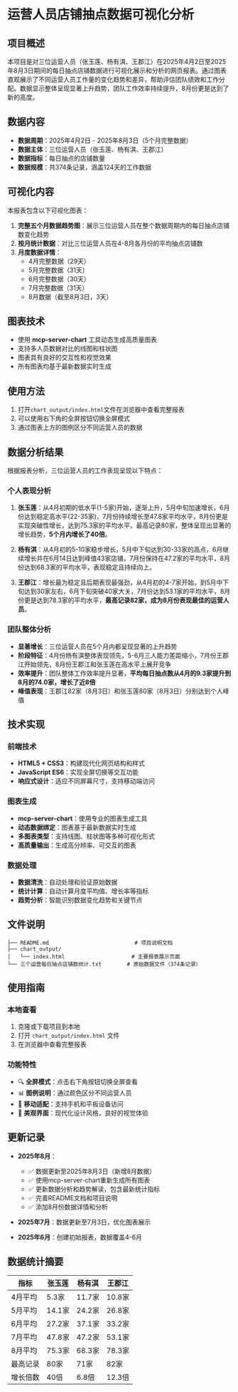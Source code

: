 # 运营人员店铺抽点数据可视化分析

## 项目概述

本项目是对三位运营人员（张玉莲、杨有淇、王郡江）在2025年4月2日至2025年8月3日期间的每日抽点店铺数据进行可视化展示和分析的网页报表。通过图表直观展示了不同运营人员工作量的变化趋势和差异，帮助评估团队绩效和工作分配。数据显示整体呈现显著上升趋势，团队工作效率持续提升，8月份更是达到了新的高度。

## 数据内容

- **数据周期**：2025年4月2日 - 2025年8月3日（5个月完整数据）
- **数据主体**：三位运营人员（张玉莲、杨有淇、王郡江）
- **数据指标**：每日抽点的店铺数量
- **数据规模**：共374条记录，涵盖124天的工作数据

## 可视化内容

本报表包含以下可视化图表：

1. **完整五个月数据趋势图**：展示三位运营人员在整个数据周期内的每日抽点店铺数变化趋势
2. **按月统计数据**：对比三位运营人员在4-8月各月份的平均抽点店铺数
3. **月度数据详情**：
   - 4月完整数据（29天）
   - 5月完整数据（31天）
   - 6月完整数据（30天）
   - 7月完整数据（31天）
   - 8月数据（截至8月3日，3天）

## 图表技术

- 使用 **mcp-server-chart** 工具动态生成高质量图表
- 支持多人员数据对比的线图和柱状图
- 图表具有良好的交互性和视觉效果
- 所有图表均基于最新数据实时生成

## 使用方法

1. 打开`chart_output/index.html`文件在浏览器中查看完整报表
2. 可以使用右下角的全屏按钮切换全屏模式
3. 通过图表上方的图例区分不同运营人员的数据

## 数据分析结果

根据报表分析，三位运营人员的工作表现呈现以下特点：

### 个人表现分析

1. **张玉莲**：从4月初期的低水平(1-5家)开始，逐渐上升，5月中旬加速增长，6月份达到稳定高水平(22-35家)，7月份持续增长至47.8家平均水平，8月份更是实现突破性增长，达到75.3家的平均水平，最高记录80家，整体呈现出显著的增长趋势，**5个月内增长了40倍**。

2. **杨有淇**：从4月初的5-10家稳步增长，5月中下旬达到30-33家的高点，6月继续增长并在6月14日达到峰值43家店铺，7月份保持在47.2家的平均水平，8月份达到68.3家的平均水平，表现稳定且持续向上。

3. **王郡江**：增长最为稳定且后期表现最强劲，从4月初的4-7家开始，到5月中下旬达到30家左右，6月下旬突破40家大关，7月份达到53.1家的平均水平，8月份更是达到78.3家的平均水平，**最高记录82家，成为8月份表现最佳的运营人员**。

### 团队整体分析

- **显著增长**：三位运营人员在5个月内都呈现显著的上升趋势
- **阶段特征**：4月份杨有淇整体表现领先，5-6月三人能力差距缩小，7月份王郡江开始领先，8月份王郡江和张玉莲在高水平上展开竞争
- **效率提升**：团队整体工作效率提升显著，**平均每日抽点数从4月的9.3家提升到8月的74.0家，增长了近8倍**
- **峰值表现**：王郡江82家（8月3日）和张玉莲80家（8月3日）分别达到个人峰值

## 技术实现

### 前端技术
- **HTML5 + CSS3**：构建现代化网页结构和样式
- **JavaScript ES6**：实现全屏切换等交互功能
- **响应式设计**：适应不同屏幕尺寸，支持移动端访问

### 图表生成
- **mcp-server-chart**：使用专业的图表生成工具
- **动态数据绑定**：图表基于最新数据实时生成
- **多图表类型**：支持线图、柱状图等多种可视化形式
- **高质量输出**：生成高分辨率、可交互的图表

### 数据处理
- **数据清洗**：自动处理和验证原始数据
- **统计计算**：自动计算月度平均值、增长率等指标
- **趋势分析**：智能识别数据变化趋势和关键节点

## 文件说明

```
├── README.md                           # 项目说明文档
├── chart_output/
│   └── index.html                     # 主要报表展示页面
└── 三个运营每日抽点店铺数统计.txt        # 原始数据文件（374条记录）
```

## 使用指南

### 本地查看
1. 克隆或下载项目到本地
2. 打开 `chart_output/index.html` 文件
3. 在浏览器中查看完整报表

### 功能特性
- 🔍 **全屏模式**：点击右下角按钮切换全屏查看
- 📊 **图例说明**：通过颜色区分不同运营人员
- 📱 **移动适配**：支持手机和平板设备访问
- 🎨 **美观界面**：现代化设计风格，良好的视觉体验

## 更新记录

- **2025年8月**：
  - ✅ 数据更新至2025年8月3日（新增8月数据）
  - ✅ 使用mcp-server-chart重新生成所有图表
  - ✅ 更新数据分析和趋势解读，包含最新统计指标
  - ✅ 完善README文档和项目说明
  - ✅ 添加8月份数据详情和分析

- **2025年7月**：数据更新至7月3日，优化图表展示
- **2025年6月**：创建初始报表，数据覆盖4-6月

## 数据统计摘要

| 指标 | 张玉莲 | 杨有淇 | 王郡江 |
|------|--------|--------|--------|
| 4月平均 | 5.3家 | 11.7家 | 10.8家 |
| 5月平均 | 14.1家 | 24.2家 | 26.8家 |
| 6月平均 | 27.2家 | 37.1家 | 33.2家 |
| 7月平均 | 47.8家 | 47.2家 | 53.1家 |
| 8月平均 | 75.3家 | 68.3家 | 78.3家 |
| 最高记录 | 80家 | 71家 | 82家 |
| 增长倍数 | 40倍 | 6.8倍 | 12.3倍 |